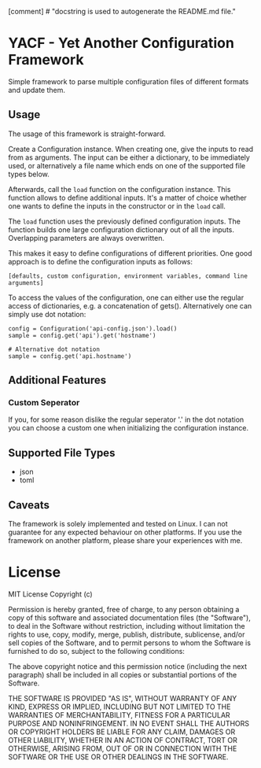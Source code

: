 

[comment] # "docstring is used to autogenerate the README.md file."

# YACF - Yet Another Configuration Framework

Simple framework to parse multiple configuration files of different formats
and update them.


## Usage

The usage of this framework is straight-forward.

Create a Configuration instance. When creating one, give the inputs to read
from as arguments. The input can be either a dictionary, to be immediately 
used, or alternatively a file name which ends on one of the supported file
types below.

Afterwards, call the `load` function on the configuration instance. This
function allows to define additional inputs. It's a matter of choice whether
one wants to define the inputs in the constructor or in the `load` call.

The `load` function uses the previously defined configuration inputs. The 
function builds one large configuration dictionary out of all the inputs.
Overlapping parameters are always overwritten.

This makes it easy to define configurations of different priorities. One good
approach is to define the configuration inputs as follows:

```
[defaults, custom configuration, environment variables, command line arguments]
```

To access the values of the configuration, one can either use the regular
access of dictionaries, e.g. a concatenation of gets(). Alternatively one can
simply use dot notation:

```
config = Configuration('api-config.json').load()
sample = config.get('api').get('hostname')

# Alternative dot notation
sample = config.get('api.hostname')
```


## Additional Features

### Custom Seperator

If you, for some reason dislike the regular seperator '.' in the dot notation
you can choose a custom one when initializing the configuration instance.



## Supported File Types

* json
* toml



## Caveats

The framework is solely implemented and tested on Linux. I can not guarantee
for any expected behaviour on other platforms. 
If you use the framework on another platform, please share your experiences
with me.





# License

MIT License Copyright (c) <year> <copyright holders>

Permission is hereby granted, free of charge, to any person obtaining a copy
of this software and associated documentation files (the "Software"), to deal
in the Software without restriction, including without limitation the rights
to use, copy, modify, merge, publish, distribute, sublicense, and/or sell
copies of the Software, and to permit persons to whom the Software is furnished
to do so, subject to the following conditions:

The above copyright notice and this permission notice (including the next
paragraph) shall be included in all copies or substantial portions of the
Software.

THE SOFTWARE IS PROVIDED "AS IS", WITHOUT WARRANTY OF ANY KIND, EXPRESS OR
IMPLIED, INCLUDING BUT NOT LIMITED TO THE WARRANTIES OF MERCHANTABILITY, FITNESS
FOR A PARTICULAR PURPOSE AND NONINFRINGEMENT. IN NO EVENT SHALL THE AUTHORS
OR COPYRIGHT HOLDERS BE LIABLE FOR ANY CLAIM, DAMAGES OR OTHER LIABILITY,
WHETHER IN AN ACTION OF CONTRACT, TORT OR OTHERWISE, ARISING FROM, OUT OF
OR IN CONNECTION WITH THE SOFTWARE OR THE USE OR OTHER DEALINGS IN THE SOFTWARE.
